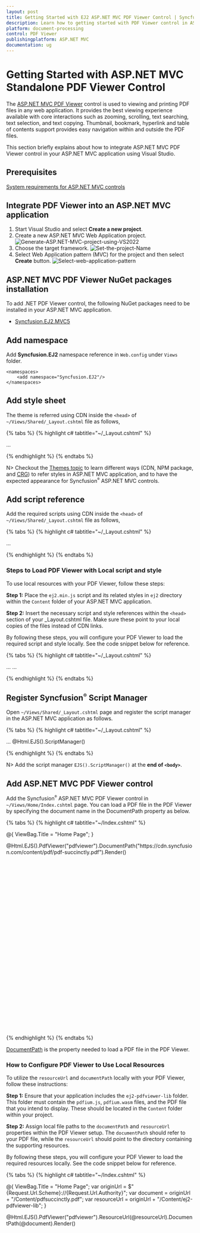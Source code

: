 ```yaml
---
layout: post
title: Getting Started with EJ2 ASP.NET MVC PDF Viewer Control | Syncfusion
description: Learn how to getting started with PDF Viewer control in ASP.NET MVC application. You can view and comment on PDFs in ease and also can fill form fields.
platform: document-processing
control: PDF Viewer
publishingplatform: ASP.NET MVC
documentation: ug
---
```


# Getting Started with ASP.NET MVC Standalone PDF Viewer Control

The [ASP.NET MVC PDF Viewer](https://www.syncfusion.com/pdf-viewer-sdk) control is used to viewing and printing PDF files in any web application. It provides the best viewing experience available with core interactions such as zooming, scrolling, text searching, text selection, and text copying. Thumbnail, bookmark, hyperlink and table of contents support provides easy navigation within and outside the PDF files.

This section briefly explains about how to integrate ASP.NET MVC PDF Viewer control in your ASP.NET MVC application using Visual Studio.

## Prerequisites

[System requirements for ASP.NET MVC controls](https://help.syncfusion.com/document-processing/system-requirements)

## Integrate PDF Viewer into an ASP.NET MVC application

1. Start Visual Studio and select **Create a new project**.
2. Create a new ASP.NET MVC Web Application project.
![Generate-ASP.NET-MVC-project-using-VS2022](AspNetMVC_Images/create-aspnet-mvc-project.png)
3. Choose the target framework.
![Set-the-project-Name](AspNetMVC_Images/set-project-name.png)
4. Select Web Application pattern (MVC) for the project and then select **Create** button.
![Select-web-application-pattern](AspNetMVC_Images/select-web-application-project.png)

## ASP.NET MVC PDF Viewer NuGet packages installation

To add .NET PDF Viewer control, the following NuGet packages need to be installed in your ASP.NET MVC application.

* [Syncfusion.EJ2.MVC5](https://www.nuget.org/packages/Syncfusion.EJ2.MVC5)

## Add namespace

Add **Syncfusion.EJ2** namespace reference in `Web.config` under `Views` folder.

```
<namespaces>
    <add namespace="Syncfusion.EJ2"/>
</namespaces>
```

## Add style sheet

The theme is referred using CDN inside the `<head>` of `~/Views/Shared/_Layout.cshtml` file as follows,

{% tabs %}
{% highlight c# tabtitle="~/_Layout.cshtml" %}

<head>
    ...
    <!-- Syncfusion ASP.NET MVC controls styles -->
    <link rel="stylesheet" href="https://cdn.syncfusion.com/ej2/{{ site.ej2version }}/fluent.css" />
</head>

{% endhighlight %}
{% endtabs %}

N> Checkout the [Themes topic](https://ej2.syncfusion.com/aspnetmvc/documentation/appearance/theme) to learn different ways (CDN, NPM package, and [CRG](https://ej2.syncfusion.com/aspnetmvc/documentation/common/custom-resource-generator)) to refer styles in ASP.NET MVC application, and to have the expected appearance for Syncfusion<sup style="font-size:70%">&reg;</sup> ASP.NET MVC controls.

## Add script reference

Add the required scripts using CDN inside the `<head>` of `~/Views/Shared/_Layout.cshtml` file as follows,

{% tabs %}
{% highlight c# tabtitle="~/_Layout.cshtml" %}

<head>
    ...
    <!-- Syncfusion ASP.NET MVC controls scripts -->
    <script src="https://cdn.syncfusion.com/ej2/{{ site.ej2version }}/dist/ej2.min.js"></script>
</head>

{% endhighlight %}
{% endtabs %}

### Steps to Load PDF Viewer with Local script and style

To use local resources with your PDF Viewer, follow these steps:

**Step 1:** Place the `ej2.min.js` script and its related styles in `ej2` directory within the `Content` folder of your ASP.NET MVC application.

**Step 2:** Insert the necessary script and style references within the `<head>` section of your _Layout.cshtml file. Make sure these point to your local copies of the files instead of CDN links.

By following these steps, you will configure your PDF Viewer to load the required script and style locally. See the code snippet below for reference.

{% tabs %}
{% highlight c# tabtitle="~/_Layout.cshtml" %}

<head>
    ...
    <!-- Syncfusion ASP.NET MVC controls styles -->
    <link rel="stylesheet" href="~/Content/ej2/material.min.css" />
    ...
    <!-- Syncfusion ASP.NET MVC controls scripts -->
    <script src="~/Content/ej2/ej2.min.js"></script>
</head>

{% endhighlight %}
{% endtabs %}

## Register Syncfusion<sup style="font-size:70%">&reg;</sup> Script Manager

Open `~/Views/Shared/_Layout.cshtml` page and register the script manager in the ASP.NET MVC application as follows.

{% tabs %}
{% highlight c# tabtitle="~/_Layout.cshtml" %}

<body>
...
    <!-- Syncfusion ASP.NET MVC Script Manager -->
    @Html.EJS().ScriptManager()
</body>

{% endhighlight %}
{% endtabs %}

N> Add the script manager `EJS().ScriptManager()` at the **end of `<body>`**.

## Add ASP.NET MVC PDF Viewer control

Add the Syncfusion<sup style="font-size:70%">&reg;</sup> ASP.NET MVC PDF Viewer control in `~/Views/Home/Index.cshtml` page. You can load a PDF file in the PDF Viewer by specifying the document name in the DocumentPath property as below.

{% tabs %}
{% highlight c# tabtitle="~/Index.cshtml" %}

@{
    ViewBag.Title = "Home Page";
}

<div>
    <div style="height:500px;width:100%;">
        @Html.EJS().PdfViewer("pdfviewer").DocumentPath("https://cdn.syncfusion.com/content/pdf/pdf-succinctly.pdf").Render()
    </div>
</div>

{% endhighlight %}
{% endtabs %}

[DocumentPath](https://help.syncfusion.com/cr/aspnetmvc-js2/Syncfusion.EJ2.PdfViewer.PdfViewer.html#Syncfusion_EJ2_PdfViewer_PdfViewer_DocumentPath) is the property needed to load a PDF file in the PDF Viewer.

### How to Configure PDF Viewer to Use Local Resources

To utilize the `resourceUrl` and `documentPath` locally with your PDF Viewer, follow these instructions:

**Step 1:** Ensure that your application includes the `ej2-pdfviewer-lib` folder. This folder must contain the `pdfium.js`, `pdfium.wasm` files, and the PDF file that you intend to display. These should be located in the `Content` folder within your project.

**Step 2:** Assign local file paths to the `documentPath` and `resourceUrl` properties within the PDF Viewer setup. The `documentPath` should refer to your PDF file, while the `resourceUrl` should point to the directory containing the supporting resources.

By following these steps, you will configure your PDF Viewer to load the required resources locally. See the code snippet below for reference.

{% tabs %}
{% highlight c# tabtitle="~/Index.cshtml" %}

@{
    ViewBag.Title = "Home Page";
    var originUrl = $"{Request.Url.Scheme}://{Request.Url.Authority}";
    var document = originUrl + "/Content/pdfsuccinctly.pdf";
    var resourceUrl = originUrl + "/Content/ej2-pdfviewer-lib";
}

<div style="height: 900px;width:100%;">
    @Html.EJS().PdfViewer("pdfviewer").ResourceUrl(@resourceUrl).DocumentPath(@document).Render()
</div>

{% endhighlight %}
{% endtabs %}

View the sample in GitHub to [load PDF Viewer with local resources](https://github.com/SyncfusionExamples/mvc-pdf-viewer-examples/tree/master/How%20to/Refer%20resource%20url%20locally/PdfViewer_MVC)

Press <kbd>Ctrl</kbd>+<kbd>F5</kbd> (Windows) or <kbd>⌘</kbd>+<kbd>F5</kbd> (macOS) to run the app. Then, the Syncfusion<sup style="font-size:70%">&reg;</sup> ASP.NET MVC PDF Viewer control will be rendered in the default web browser.

![ASP.NET MVC PDF Viewer Control](AspNetMVC_Images/pdfviewer-control.png)

N> [View Sample in GitHub](https://github.com/SyncfusionExamples/ASP-NET-MVC-Getting-Started-Examples/tree/main/PDFViewer/ASP.NET%20MVC%20Razor%20Examples).

N> You can refer to our [ASP.NET MVC PDF Viewer](https://www.syncfusion.com/pdf-viewer-sdk) feature tour page for its groundbreaking feature representations. You can also explore our [ASP.NET MVC PDF Viewer example](https://document.syncfusion.com/demos/pdf-viewer/asp-net-mvc/pdfviewer/default#/tailwind3) to understand the core features of PDF Viewer.